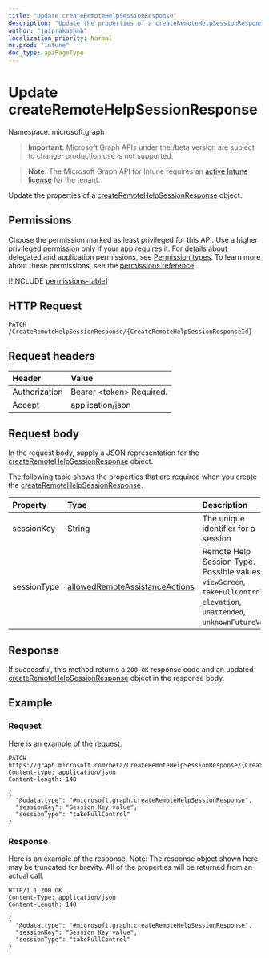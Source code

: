 ```yaml
---
title: "Update createRemoteHelpSessionResponse"
description: "Update the properties of a createRemoteHelpSessionResponse object."
author: "jaiprakashmb"
localization_priority: Normal
ms.prod: "intune"
doc_type: apiPageType
---
```


# Update createRemoteHelpSessionResponse

Namespace: microsoft.graph

> **Important:** Microsoft Graph APIs under the /beta version are subject to change; production use is not supported.

> **Note:** The Microsoft Graph API for Intune requires an [active Intune license](https://go.microsoft.com/fwlink/?linkid=839381) for the tenant.

Update the properties of a [createRemoteHelpSessionResponse](../resources/intune-remoteassistance-createremotehelpsessionresponse.md) object.

## Permissions
Choose the permission marked as least privileged for this API. Use a higher privileged permission only if your app requires it. For details about delegated and application permissions, see [Permission types](/graph/permissions-overview#permission-types). To learn more about these permissions, see the [permissions reference](/graph/permissions-reference).

<!-- { "blockType": "permissions", "name": "intune_remoteassistance_createremotehelpsessionresponse_update" } -->
[!INCLUDE [permissions-table](../includes/permissions/intune-remoteassistance-createremotehelpsessionresponse-update-permissions.md)]

## HTTP Request
<!-- {
  "blockType": "ignored"
}
-->
``` http
PATCH /CreateRemoteHelpSessionResponse/{CreateRemoteHelpSessionResponseId}
```

## Request headers
|Header|Value|
|:---|:---|
|Authorization|Bearer &lt;token&gt; Required.|
|Accept|application/json|

## Request body
In the request body, supply a JSON representation for the [createRemoteHelpSessionResponse](../resources/intune-remoteassistance-createremotehelpsessionresponse.md) object.

The following table shows the properties that are required when you create the [createRemoteHelpSessionResponse](../resources/intune-remoteassistance-createremotehelpsessionresponse.md).

|Property|Type|Description|
|:---|:---|:---|
|sessionKey|String|The unique identifier for a session|
|sessionType|[allowedRemoteAssistanceActions](../resources/intune-remoteassistance-allowedremoteassistanceactions.md)|Remote Help Session Type. Possible values are: `viewScreen`, `takeFullControl`, `elevation`, `unattended`, `unknownFutureValue`.|



## Response
If successful, this method returns a `200 OK` response code and an updated [createRemoteHelpSessionResponse](../resources/intune-remoteassistance-createremotehelpsessionresponse.md) object in the response body.

## Example

### Request
Here is an example of the request.
``` http
PATCH https://graph.microsoft.com/beta/CreateRemoteHelpSessionResponse/{CreateRemoteHelpSessionResponseId}
Content-type: application/json
Content-length: 148

{
  "@odata.type": "#microsoft.graph.createRemoteHelpSessionResponse",
  "sessionKey": "Session Key value",
  "sessionType": "takeFullControl"
}
```

### Response
Here is an example of the response. Note: The response object shown here may be truncated for brevity. All of the properties will be returned from an actual call.
``` http
HTTP/1.1 200 OK
Content-Type: application/json
Content-Length: 148

{
  "@odata.type": "#microsoft.graph.createRemoteHelpSessionResponse",
  "sessionKey": "Session Key value",
  "sessionType": "takeFullControl"
}
```
